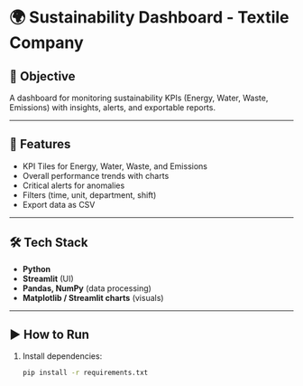# 🌍 Sustainability Dashboard - Textile Company

## 📌 Objective
A dashboard for monitoring sustainability KPIs (Energy, Water, Waste, Emissions) with insights, alerts, and exportable reports.

---

## 🚀 Features
- KPI Tiles for Energy, Water, Waste, and Emissions
- Overall performance trends with charts
- Critical alerts for anomalies
- Filters (time, unit, department, shift)
- Export data as CSV

---

## 🛠️ Tech Stack
- **Python**
- **Streamlit** (UI)
- **Pandas, NumPy** (data processing)
- **Matplotlib / Streamlit charts** (visuals)

---

## ▶️ How to Run
1. Install dependencies:
   ```bash
   pip install -r requirements.txt
